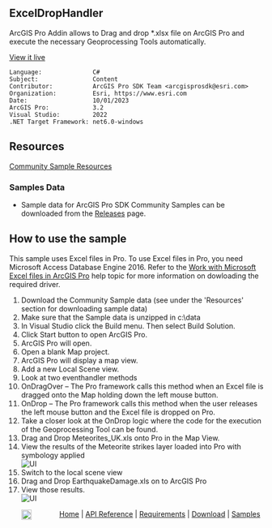 ## ExcelDropHandler

<!-- TODO: Write a brief abstract explaining this sample -->
ArcGIS Pro Addin allows to Drag and drop *.xlsx file on ArcGIS Pro and execute the necessary Geoprocessing Tools automatically.   
  


<a href="https://pro.arcgis.com/en/pro-app/sdk/" target="_blank">View it live</a>

<!-- TODO: Fill this section below with metadata about this sample-->
```
Language:              C#
Subject:               Content
Contributor:           ArcGIS Pro SDK Team <arcgisprosdk@esri.com>
Organization:          Esri, https://www.esri.com
Date:                  10/01/2023
ArcGIS Pro:            3.2
Visual Studio:         2022
.NET Target Framework: net6.0-windows
```

## Resources

[Community Sample Resources](https://github.com/Esri/arcgis-pro-sdk-community-samples#resources)

### Samples Data

* Sample data for ArcGIS Pro SDK Community Samples can be downloaded from the [Releases](https://github.com/Esri/arcgis-pro-sdk-community-samples/releases) page.  

## How to use the sample
<!-- TODO: Explain how this sample can be used. To use images in this section, create the image file in your sample project's screenshots folder. Use relative url to link to this image using this syntax: ![My sample Image](FacePage/SampleImage.png) -->
   
This sample uses Excel files in Pro.   To use Excel files in Pro, you need Microsoft Access Database Engine 2016. Refer to the [Work with Microsoft Excel files in ArcGIS Pro](https://pro.arcgis.com/en/pro-app/help/data/excel/work-with-excel-in-arcgis-pro.htm) help topic for more information on dowloading the required driver.  
  
1. Download the Community Sample data (see under the 'Resources' section for downloading sample data)
2. Make sure that the Sample data is unzipped in c:\data       
3. In Visual Studio click the Build menu. Then select Build Solution.  
4. Click Start button to open ArcGIS Pro.  
5. ArcGIS Pro will open.   
6. Open a blank Map project.  
7. ArcGIS Pro will display a map view.    
8. Add a new Local Scene view.  
9. Look at two eventhandler methods  
10. OnDragOver – The Pro framework calls this method when an Excel file is dragged onto the Map holding down the left mouse button.   
11. OnDrop – The Pro framework calls this method when the user releases the left mouse button and the Excel file is dropped on Pro.   
12. Take a closer look at the OnDrop logic where the code for the execution of the Geoprocessing Tool can be found.    
13. Drag and Drop Meteorites_UK.xls onto Pro in the Map View.    
14. View the results of the Meteorite strikes layer loaded into Pro with symbology applied    
![UI](Screenshots/2dScreen.png)  
15. Switch to the local scene view    
16. Drag and Drop EarthquakeDamage.xls on to ArcGIS Pro    
17. View those results.    
![UI](Screenshots/3dScreen.png)  
  

<!-- End -->

&nbsp;&nbsp;&nbsp;&nbsp;&nbsp;&nbsp;<img src="https://esri.github.io/arcgis-pro-sdk/images/ArcGISPro.png"  alt="ArcGIS Pro SDK for Microsoft .NET Framework" height = "20" width = "20" align="top"  >
&nbsp;&nbsp;&nbsp;&nbsp;&nbsp;&nbsp;&nbsp;&nbsp;&nbsp;&nbsp;&nbsp;&nbsp;
[Home](https://github.com/Esri/arcgis-pro-sdk/wiki) | <a href="https://pro.arcgis.com/en/pro-app/latest/sdk/api-reference" target="_blank">API Reference</a> | [Requirements](https://github.com/Esri/arcgis-pro-sdk/wiki#requirements) | [Download](https://github.com/Esri/arcgis-pro-sdk/wiki#installing-arcgis-pro-sdk-for-net) | <a href="https://github.com/esri/arcgis-pro-sdk-community-samples" target="_blank">Samples</a>
